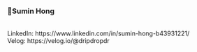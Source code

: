 <!--
**dripdropdr/dripdropdr** is a ✨ _special_ ✨ repository because its `README.md` (this file) appears on your GitHub profile.

Here are some ideas to get you started:

- 🔭 I’m currently working on ...
- 🌱 I’m currently learning ...
- 👯 I’m looking to collaborate on ...
- 🤔 I’m looking for help with ...
- 💬 Ask me about ...
- 📫 How to reach me: ...
- 😄 Pronouns: ...
- ⚡ Fun fact: ...
-->
### 🖤Sumin Hong
<br>
LinkedIn: https://www.linkedin.com/in/sumin-hong-b43931221/  <br>
Velog: https://velog.io/@dripdropdr
